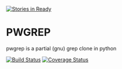 [![Stories in Ready](https://badge.waffle.io/derphilipp/pwgrep.png?label=ready&title=Ready)](https://waffle.io/derphilipp/pwgrep)
# PWGREP

pwgrep is a partial (gnu) grep clone in python

[![Build Status](https://travis-ci.org/derphilipp/pwgrep.svg?branch=master)](https://travis-ci.org/derphilipp/pwgrep) 
[![Coverage Status](https://coveralls.io/repos/derphilipp/pwgrep/badge.svg?branch=master&service=github)](https://coveralls.io/github/derphilipp/pwgrep?branch=master)
